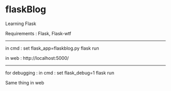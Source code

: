 # flaskBlog
Learning Flask

Requirements : Flask, Flask-wtf

--------------------------------
in cmd : set flask_app=flaskblog.py
         flask run

in web : http://localhost:5000/

----------------------------------
for debugging :
in cmd : set flask_debug=1
         flask run

Same thing in web
